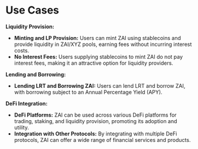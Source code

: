 # Use Cases

**Liquidity Provision:**

* **Minting and LP Provision:** Users can mint ZAI using stablecoins and provide liquidity in ZAI/XYZ pools, earning fees without incurring interest costs.
* **No Interest Fees:** Users supplying stablecoins to mint ZAI do not pay interest fees, making it an attractive option for liquidity providers.

**Lending and Borrowing:**

* **Lending LRT and Borrowing ZAI:** Users can lend LRT and borrow ZAI, with borrowing subject to an Annual Percentage Yield (APY).

**DeFi Integration:**

* **DeFi Platforms:** ZAI can be used across various DeFi platforms for trading, staking, and liquidity provision, promoting its adoption and utility.
* **Integration with Other Protocols:** By integrating with multiple DeFi protocols, ZAI can offer a wide range of financial services and products.
